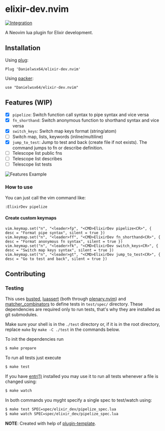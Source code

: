 # elixir-dev.nvim

[![Integration][integration-badge]][integration-runs]

A Neovim lua plugin for Elixir development.


## Installation

Using [plug](https://github.com/junegunn/vim-plug):

```vim
Plug 'Danielwsx64/elixir-dev.nvim'
```

Using [packer](https://github.com/wbthomason/packer.nvim):

```
use "Danielwsx64/elixir-dev.nvim"
```

## Features (WIP)

- [x] `pipelize`: Switch function call syntax to pipe syntax and vice versa
- [x] `fn_shorthand`: Switch anonymous function to shorthand syntax and vice versa
- [x] `switch_keys`: Switch map keys format (string/atom)
- [ ] Switch map, lists, keywords (inline/multiline)
- [x] `jump_to_test`: Jump to test and back (create file if not exists). The command jumps to fn or describe definition.
- [ ] Telescope list public fns
- [ ] Telescope list describes
- [ ] Telescope list tests

![Features Example](https://github.com/Danielwsx64/elixir-dev.nvim/assets/17304947/e94b25e3-20da-4704-902f-8d0db27a9951)

### How to use
You can just call the vim command like:

```
:ElixirDev pipelize
```

#### Create custom keymaps

```vimscript
vim.keymap.set("n", "<leader>fp", "<CMD>ElixirDev pipelize<CR>", { desc = "Format pipe syntax", silent = true })
vim.keymap.set("n", "<leader>ff", "<CMD>ElixirDev fn_shorthand<CR>", { desc = "Format anonymous fn syntax", silent = true })
vim.keymap.set("n", "<leader>fk", "<CMD>ElixirDev switch_keys<CR>", { desc = "Switch map keys syntax", silent = true })
vim.keymap.set("n", "<leader>gt", "<CMD>ElixirDev jump_to_test<CR>", { desc = "Go to test and back", silent = true })
```

## Contributing

### Testing

This uses [busted][busted], [luassert][luassert] (both through
[plenary.nvim][plenary]) and [matcher_combinators][matcher_combinators] to
define tests in `test/spec/` directory. These dependencies are required only to
run tests, that's why they are installed as git submodules.

Make sure your shell is in the `./test` directory or, if it is in the root directory,
replace `make` by `make -C ./test` in the commands below.

To init the dependencies run

```bash
$ make prepare
```

To run all tests just execute

```bash
$ make test
```

If you have [entr(1)][entr] installed you may use it to run all tests whenever a
file is changed using:

```bash
$ make watch
```

In both commands you myght specify a single spec to test/watch using:

```bash
$ make test SPEC=spec/elixir_dev/pipelize_spec.lua
$ make watch SPEC=spec/elixir_dev/pipelize_spec.lua
```

**NOTE**: Created with help of [plugin-template][plugin-template].

[entr]: https://eradman.com/entrproject/
[busted]: https://olivinelabs.com/busted/
[luassert]: https://github.com/Olivine-Labs/luassert
[plenary]: https://github.com/nvim-lua/plenary.nvim
[matcher_combinators]: https://github.com/m00qek/matcher_combinators.lua
[plugin-template]: https://github.com/m00qek/plugin-template.nvim
[integration-badge]: https://github.com/Danielwsx64/elixir-dev.nvim/actions/workflows/integration.yml/badge.svg
[integration-runs]: https://github.com/Danielwsx64/elixir-dev.nvim/actions/workflows/integration.yml

